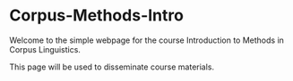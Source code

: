 # Corpus-Methods-Intro

Welcome to the simple webpage for the course Introduction to Methods in Corpus Linguistics.

This page will be used to disseminate course materials.
